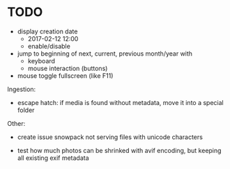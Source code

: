 # TODO

- display creation date
  - 2017-02-12 12:00
  - enable/disable
- jump to beginning of next, current, previous month/year with
  - keyboard
  - mouse interaction (buttons)
- mouse toggle fullscreen (like F11)

Ingestion:

- escape hatch: if media is found without metadata, move it into a special folder

Other:

- create issue snowpack not serving files with unicode characters

- test how much photos can be shrinked with avif encoding, but keeping all existing exif metadata

